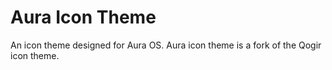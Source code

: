 # Aura Icon Theme
An icon theme designed for Aura OS. Aura icon theme is a fork of the Qogir icon theme.
